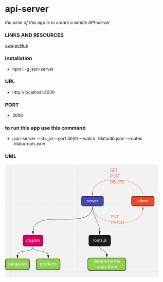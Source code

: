 # api-server

_the aime of this app is to create a simple API-server_

### LINKS AND RESOURCES

[swagerHub](https://app.swaggerhub.com/apis/Othabteh/API-server/0.1#/default/get_products)

### installation

- npm i -g json-server

### URL

- http://localhost:3000

### PORT

- 3000

### to run this app use this command

- json-server --id=\_id --port 3000 --watch ./data/db.json --routes ./data/routs.json

### UML

![image](./assets/class-06.PNG)
